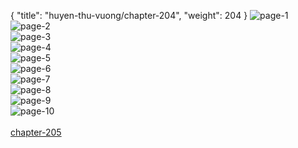 { "title": "huyen-thu-vuong/chapter-204", "weight": 204 }
<img src="huyen-thu-vuong_0204_01-9c227a2e56a118a7b4b34fa884b92349.webp" alt="page-1" origin="http://1.bp.blogspot.com/-xuB6Ln7C8n0/WvJXRDZbZRI/AAAAAAAADWs/W8KT71X-eLUHFzyRC0Tc70PdnGCsgOVUwCLcBGAs/s1600/1.jpg?imgmax=0"><br/>
<img src="huyen-thu-vuong_0204_02-9fc4a270405ac02118b83ad88c881990.webp" alt="page-2" origin="http://1.bp.blogspot.com/-blQybkWj22M/WvJXROiqdMI/AAAAAAAADWw/Ec4ETcWPTpEZDQdfoiyqwSt4m_x36TVYACLcBGAs/s1600/2.jpg?imgmax=0"><br/>
<img src="huyen-thu-vuong_0204_03-2cf86cf706e483ce31d2273c772bafb9.webp" alt="page-3" origin="http://1.bp.blogspot.com/-D5vI6L1TY5M/WvJXSBZe0KI/AAAAAAAADW4/NpuuYDL9NlI4IfY7lIhgjxPe1JN3vi6-QCLcBGAs/s1600/3.jpg?imgmax=0"><br/>
<img src="huyen-thu-vuong_0204_04-7c703642168b7f5f9dae346a18a7c3f1.webp" alt="page-4" origin="http://1.bp.blogspot.com/-AIVyHrv5N24/WvJXSfUwdTI/AAAAAAAADW8/Kr2kHlpx1kcNglrzGp2bJwVeVxBYsxISwCLcBGAs/s1600/4.jpg?imgmax=0"><br/>
<img src="huyen-thu-vuong_0204_05-337db87aca3c6e7d0264a7fb3dfb024d.webp" alt="page-5" origin="http://1.bp.blogspot.com/-RFnHYTdu4QY/WvJXSsHhDtI/AAAAAAAADXA/T5PnX41gfl4M7hvRPkY9ASEb6lZ-IheHQCLcBGAs/s1600/5.jpg?imgmax=0"><br/>
<img src="huyen-thu-vuong_0204_06-4ac1419298db5dd53bb97495ceec21d8.webp" alt="page-6" origin="http://1.bp.blogspot.com/-ABzK3EWU6v8/WvJXTLPw9NI/AAAAAAAADXE/d6--dEI-9RkV4D9aIC-rEQu4D0VkW_EAgCLcBGAs/s1600/6.jpg?imgmax=0"><br/>
<img src="huyen-thu-vuong_0204_07-7d4225cfd298466bb6416749d6632748.webp" alt="page-7" origin="http://1.bp.blogspot.com/-fCxCU8Leqqk/WvJXTKDwJnI/AAAAAAAADXI/h8uZS-wnW88_UlyLwY5ca1YXOCSOgHWvACLcBGAs/s1600/7.jpg?imgmax=0"><br/>
<img src="huyen-thu-vuong_0204_08-3fac30a7423338b00089241e00599941.webp" alt="page-8" origin="http://1.bp.blogspot.com/-Aj_D_aUgMCY/WvJXTfkbzLI/AAAAAAAADXM/yD4IfTucTh0I7y-r4kUROAyDKelaQhLUQCLcBGAs/s1600/8.jpg?imgmax=0"><br/>
<img src="huyen-thu-vuong_0204_09-f9f1d943a06aab7a23b08dac85c6a613.webp" alt="page-9" origin="http://1.bp.blogspot.com/-zQ07BPxI5Eg/WvJXT-JWGWI/AAAAAAAADXQ/Kwj_-9ekXKEWQvjegKU6C78XnFzurwsxQCLcBGAs/s1600/9.jpg?imgmax=0"><br/>
<img src="huyen-thu-vuong_0204_10-900x1206-2138a28e5ebeab6f617618a0bc342eb7.webp" alt="page-10" origin="http://1.bp.blogspot.com/-6J0oeZCOWbw/WvJXRLxTZ1I/AAAAAAAADW0/CtDu14i7FrQ0h1P3rGVTfxDGdVqjWLCWwCLcBGAs/s1600/10.jpg?imgmax=0"><br/>
<br/><a class="nextchap" href="/huyen-thu-vuong/chapter-205">chapter-205</a>
